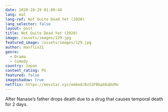 ```yaml
---
date: 2020-10-29 01:09:44
lang: mal
lang-ref: Not Quite Dead Yet (2020)
lang_selector: false
layout: post
title: Not Quite Dead Yet (2020)
image: /assets/images/129.jpg
featured_image: /assets/images/129.jpg
author: maxflix21
genre:
  - Drama
  - Comedy
country: Japan
content_rating: PG
featured: false
imageshadow: true
netflix: https://movstar.xyz/embed/BzS3FBkpb6aDoMo
---
```

After Nanase’s father drops death due to a drug that causes temporal death for 2 days.